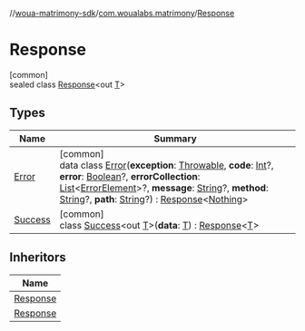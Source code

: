 //[woua-matrimony-sdk](../../../index.md)/[com.woualabs.matrimony](../index.md)/[Response](index.md)

# Response

[common]\
sealed class [Response](index.md)<out [T](index.md)>

## Types

| Name | Summary |
|---|---|
| [Error](-error/index.md) | [common]<br>data class [Error](-error/index.md)(**exception**: [Throwable](https://kotlinlang.org/api/latest/jvm/stdlib/kotlin/-throwable/index.html), **code**: [Int](https://kotlinlang.org/api/latest/jvm/stdlib/kotlin/-int/index.html)?, **error**: [Boolean](https://kotlinlang.org/api/latest/jvm/stdlib/kotlin/-boolean/index.html)?, **errorCollection**: [List](https://kotlinlang.org/api/latest/jvm/stdlib/kotlin.collections/-list/index.html)<[ErrorElement](../-error-element/index.md)>?, **message**: [String](https://kotlinlang.org/api/latest/jvm/stdlib/kotlin/-string/index.html)?, **method**: [String](https://kotlinlang.org/api/latest/jvm/stdlib/kotlin/-string/index.html)?, **path**: [String](https://kotlinlang.org/api/latest/jvm/stdlib/kotlin/-string/index.html)?) : [Response](index.md)<[Nothing](https://kotlinlang.org/api/latest/jvm/stdlib/kotlin/-nothing/index.html)> |
| [Success](-success/index.md) | [common]<br>class [Success](-success/index.md)<out [T](-success/index.md)>(**data**: [T](-success/index.md)) : [Response](index.md)<[T](-success/index.md)> |

## Inheritors

| Name |
|---|
| [Response](-success/index.md) |
| [Response](-error/index.md) |
